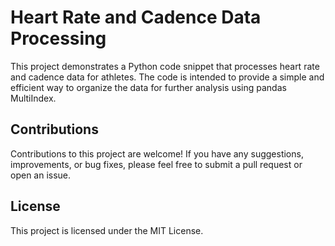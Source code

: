 # Heart Rate and Cadence Data Processing

This project demonstrates a Python code snippet that processes heart rate and cadence data for athletes. 
The code is intended to provide a simple and efficient way to organize the data for further analysis using pandas MultiIndex.

## Contributions

Contributions to this project are welcome! If you have any suggestions, improvements, or bug fixes, please feel free to 
submit a pull request or open an issue.

## License

This project is licensed under the MIT License.